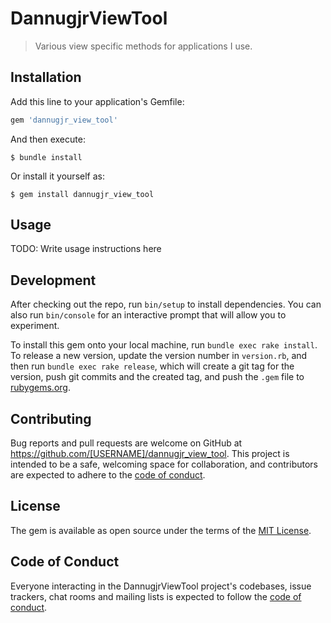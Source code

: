 # DannugjrViewTool
> Various view specific methods for applications I use.

## Installation

Add this line to your application's Gemfile:

```ruby
gem 'dannugjr_view_tool'
```

And then execute:

    $ bundle install

Or install it yourself as:

    $ gem install dannugjr_view_tool

## Usage

TODO: Write usage instructions here

## Development

After checking out the repo, run `bin/setup` to install dependencies. You can also run `bin/console` for an interactive prompt that will allow you to experiment.

To install this gem onto your local machine, run `bundle exec rake install`. To release a new version, update the version number in `version.rb`, and then run `bundle exec rake release`, which will create a git tag for the version, push git commits and the created tag, and push the `.gem` file to [rubygems.org](https://rubygems.org).

## Contributing

Bug reports and pull requests are welcome on GitHub at https://github.com/[USERNAME]/dannugjr_view_tool. This project is intended to be a safe, welcoming space for collaboration, and contributors are expected to adhere to the [code of conduct](https://github.com/[USERNAME]/dannugjr_view_tool/blob/master/CODE_OF_CONDUCT.md).

## License

The gem is available as open source under the terms of the [MIT License](https://opensource.org/licenses/MIT).

## Code of Conduct

Everyone interacting in the DannugjrViewTool project's codebases, issue trackers, chat rooms and mailing lists is expected to follow the [code of conduct](https://github.com/[USERNAME]/dannugjr_view_tool/blob/master/CODE_OF_CONDUCT.md).
